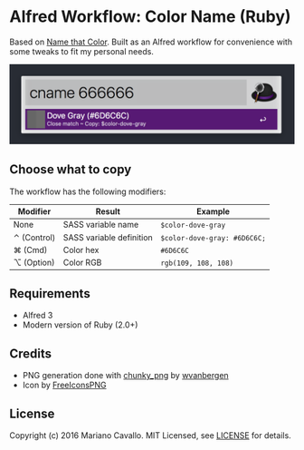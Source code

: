 # Alfred Workflow: Color Name (Ruby)

Based on [Name that Color](http://chir.ag/projects/name-that-color/). Built as an Alfred workflow for convenience with some tweaks to fit my personal needs.

![](https://raw.githubusercontent.com/mcavallo/alfred-color-name-ruby/master/assets/screenshot_001.png)


## Choose what to copy

The workflow has the following modifiers:

Modifier | Result | Example
-------- | ------ | -------
None | SASS variable name | `$color-dove-gray`
⌃ (Control) | SASS variable definition | `$color-dove-gray: #6D6C6C;`
⌘ (Cmd) | Color hex | `#6D6C6C`
⌥ (Option) | Color RGB | `rgb(109, 108, 108)`


## Requirements

- Alfred 3
- Modern version of Ruby (2.0+)


## Credits

- PNG generation done with [chunky_png](https://github.com/wvanbergen/chunky_png) by [wvanbergen](https://github.com/wvanbergen)
- Icon by [FreeIconsPNG](http://www.freeiconspng.com/free-images/color-icon-12533)


## License

Copyright (c) 2016 Mariano Cavallo. MIT Licensed, see [LICENSE](https://raw.githubusercontent.com/mcavallo/alfred-color-name-ruby/master/LICENSE) for details.
